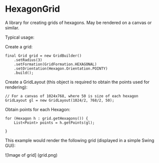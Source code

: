 # HexagonGrid

A library for creating grids of hexagons. May be rendered on a canvas or similar.

Typical usage:

  Create a grid:

    final Grid grid = new GridBuilder()
        .setRadius(3)
        .setFormation(GridFormation.HEXAGONAL)
        .setOrientation(Hexagon.Orientation.POINTY)
        .build();


  Create a GridLayout (this object is required to obtain the points used for rendering):
    
    // For a canvas of 1024x768, where 50 is size of each hexagon
    GridLayout gl = new GridLayout(1024/2, 768/2, 50);

  Obtain points for each Hexagon:

    for (Hexagon h : grid.getHexagons()) {
        List<Point> points = h.getPoints(gl);
         
    }

  This example would render the following grid (displayed in a simple Swing GUI): 
  
  ![Image of grid]
  (grid.png)
